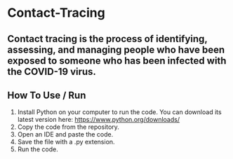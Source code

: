 # Contact-Tracing
## Contact tracing is the process of identifying, assessing, and managing people who have been exposed to someone who has been infected with the COVID-19 virus.

## How To Use / Run
1. Install Python on your computer to run the code. You can download its latest version here: https://www.python.org/downloads/ 
2. Copy the code from the repository. 
3. Open an IDE and paste the code. 
4. Save the file with a .py extension. 
5. Run the code. 
